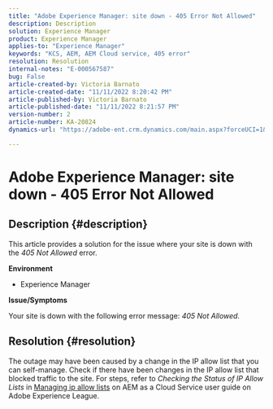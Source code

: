 ```yaml
---
title: "Adobe Experience Manager: site down - 405 Error Not Allowed"
description: Description
solution: Experience Manager
product: Experience Manager
applies-to: "Experience Manager"
keywords: "KCS, AEM, AEM Cloud service, 405 error"
resolution: Resolution
internal-notes: "E-000567587"
bug: False
article-created-by: Victoria Barnato
article-created-date: "11/11/2022 8:20:42 PM"
article-published-by: Victoria Barnato
article-published-date: "11/11/2022 8:21:57 PM"
version-number: 2
article-number: KA-20824
dynamics-url: "https://adobe-ent.crm.dynamics.com/main.aspx?forceUCI=1&pagetype=entityrecord&etn=knowledgearticle&id=fecb6b4a-fe61-ed11-9561-6045bd006793"

---
```

# Adobe Experience Manager: site down - 405 Error Not Allowed

## Description {#description}


This article provides a solution for the issue where your site is down with the *405 Not Allowed* error.

<b>Environment</b>

- Experience Manager


<b>Issue/Symptoms</b>

Your site is down with the following error message: *405 Not Allowed.*


## Resolution {#resolution}


The outage may have been caused by a change in the IP allow list that you can self-manage. Check if there have been changes in the IP allow list that blocked traffic to the site. For steps, refer to *Checking the Status of IP Allow Lists* in [Managing ip allow lists](https://experienceleague.adobe.com/docs/experience-manager-cloud-service/content/implementing/using-cloud-manager/ip-allow-lists/managing-ip-allow-lists.html?lang=en) on AEM as a Cloud Service user guide on Adobe Experience League.
